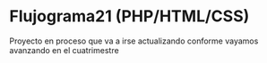 # Flujograma21 (PHP/HTML/CSS)

Proyecto en proceso que va a irse actualizando conforme vayamos avanzando en el cuatrimestre

